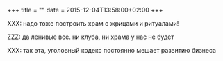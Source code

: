 +++
title = ""
date = 2015-12-04T13:58:00+02:00
+++

XXX: надо тоже построить храм с жрицами и ритуалами!


ZZZ: да ленивые все. ни клуба, ни храма у нас не будет


XXX: так эта, уголовный кодекс постоянно мешает развитию бизнеса


